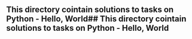 ## This directory cointain solutions to tasks on Python - Hello, World## This directory cointain solutions to tasks on Python - Hello, World
